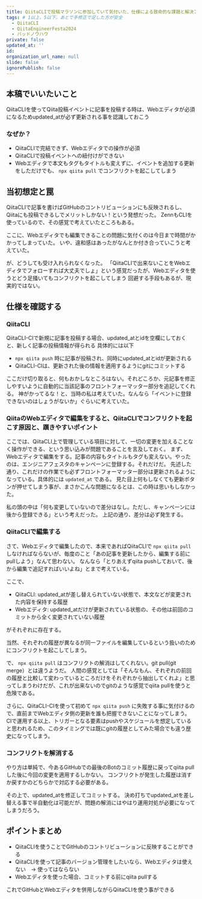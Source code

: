 ```yaml
---
title: QiitaCLIで投稿マラソンに参加していて気付いた、仕様による致命的な課題と解決アプローチ
tags: # 1以上、5以下。あとで手修正で足した方が安全
  - QiitaCLI
  - QiitaEngineerFesta2024
  - バッドノウハウ
private: false
updated_at: ''
id: 
organization_url_name: null
slide: false
ignorePublish: false
---
```


## 本稿でいいたいこと
QiitaCLIを使ってQiita投稿イベントに記事を投稿する時は、Webエディタが必須になるためupdated_atが必ず更新される事を認識しておこう

### なぜか？
- QiitaCLIで完結できず、Webエディタでの操作が必須
- QiitaCLIで投稿イベントへの紐付けができない
- Webエディタで本文もタグもタイトルも変えずに、イベントを追加する更新をしただけでも、 `npx qiita pull` でコンフリクトを起こしてしまう

## 当初想定と罠
QiitaCLIで記事を書けばGitHubのコントリビューションにも反映されるし、Qiitaにも投稿できるしでメリットしかない！という発想だった。
ZennもCLIを使っているので、その感覚で考えていたところもある。

ここに、Webエディタでも編集できることの問題に気付くのは今日まで時間がかかってしまっていた。
いや、違和感はあったがなんとか付き合っていこうと考えていた。

が、どうしても受け入れられなくなった。
「QiitaCLIで出来ないことをWebエディタでフォローすれば大丈夫でしょ」という感覚だったが、Webエディタを使うとどう足掻いてもコンフリクトを起こしてしまう
回避する手段もあるが、現実的ではない。

## 仕様を確認する
### QiitaCLI
QiitaCLI-CIで新規に記事を投稿する場合、updated_atとidを空欄にしておくと、新しく記事の投稿情報が得られる
具体的には以下

- `npx qiita push` 時に記事が投稿され、同時にupdated_atとidが更新される
- QiitaCLI-CIは、更新された後の情報を適用するようにgitにコミットする

ここだけ切り取ると、何もおかしなところはない。それどころか、元記事を修正しやすいように自動的に当該記事のフロントフォーマッター部分を追記してくれる。
神がかってるな！と、当時の私は考えていた。なんなら「イベントに登録できないのはしょうがないか」ぐらいに考えていた。

### QiitaのWebエディタで編集をすると、QiitaCLIでコンフリクトを起こす原因と、躓きやすいポイント
ここでは、QiitaCLI上で管理している項目に対して、一切の変更を加えることなく操作ができる、という思い込みが問題であることを言及しておく。
まず、Webエディタで編集をする。記事の内容もタイトルもタグも変えない。やったのは、エンジニアフェスタのキャンペーンに登録する。それだけだ。
先述した通り、これだけの作業でも必ずフロントフォーマッター部分は更新されるようになっている。具体的には `updated_at` である。
見た目上何もしなくても更新ボタンが押せてしまう事が、まさかこんな問題になるとは、この時は思いもしなかった。

私の頭の中は「何も変更していないので差分はなし。ただし、キャンペーンには後から登録できる」という考えだった。
上記の通り、差分は必ず発生する。

### QiitaCLIで編集する
さて、Webエディタで編集したので、本来であればQiitaCLIで `npx qiita pull` しなければならないが、毎度のこと「あの記事を更新したから、編集する前にpullしよう」なんて思わない。
なんなら「とりあえずqiita pushしておいて、後から編集で追記すればいいよね」とまで考えている。

ここで、

- QiitaCLI: updated_atが差し替えられていない状態で、本文などが変更された内容を保持する履歴
- Webエディタ: updated_atだけが更新されている状態の、その他は前回のコミットから全く変更されていない履歴

がそれぞれに存在する。

当然、それぞれの履歴が異なるが同一ファイルを編集しているという扱いのためにコンフリクトを起こしてしまう。

で、 `npx qiita pull` はコンフリクトの解消はしてくれない。git pull(git merge）とは違うようだ。
人間の感覚としては「そんなもん、それぞれの前回の履歴と比較して変わっているところだけをそれぞれから抽出してくれよ」と思ってしまうわけだが、これが出来ないのでgitのような感覚でqiita pullを使うと危険である。

さらに、QiitaCLI-CIを使って初めて `npx qiita push` に失敗する事に気付けるので、直前までWebエディタ側の更新を誰も把握できないことになってしまう。
CIで運用する以上、トリガーとなる要素はpushやスケジュールを想定していると思われるため、このタイミングでは既にgitの履歴としてみた場合でも違う歴史になってしまう。

### コンフリクトを解消する
やり方は単純で、今あるGitHubでの最後のBotのコミット履歴に戻ってqiita pullした後に今回の変更を適用するしかない。
コンフリクトが発生した履歴は消すか戻すかのどちらかで対応する必要がある。

その上で、updated_atを修正してコミットする。
決め打ちでupdated_atを差し替える事で半自動化は可能だが、問題の解消にはやはり運用対処が必要になってしまうだろう。

## ポイントまとめ
- QiitaCLIを使うことでGitHubのコントリビューションに反映することができる
- QiitaCLIを使って記事のバージョン管理をしたいなら、Webエディタは使えない　→ 使ってはならない
- Webエディタを使った場合、コミットする前にqiita pullする

これでGitHubとWebエディタを併用しながらQiitaCLIを使う事ができる
